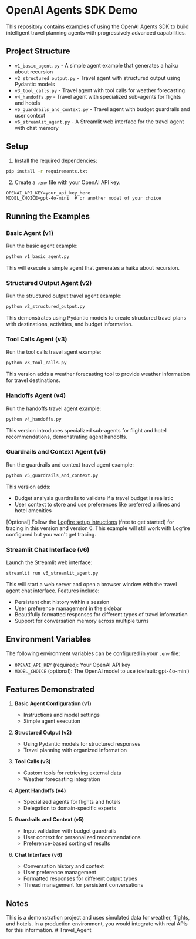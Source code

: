 # OpenAI Agents SDK Demo

This repository contains examples of using the OpenAI Agents SDK to build intelligent travel planning agents with progressively advanced capabilities.

## Project Structure

- `v1_basic_agent.py` - A simple agent example that generates a haiku about recursion
- `v2_structured_output.py` - Travel agent with structured output using Pydantic models
- `v3_tool_calls.py` - Travel agent with tool calls for weather forecasting
- `v4_handoffs.py` - Travel agent with specialized sub-agents for flights and hotels
- `v5_guardrails_and_context.py` - Travel agent with budget guardrails and user context
- `v6_streamlit_agent.py` - A Streamlit web interface for the travel agent with chat memory

## Setup

1. Install the required dependencies:

```bash
pip install -r requirements.txt
```

2. Create a `.env` file with your OpenAI API key:

```
OPENAI_API_KEY=your_api_key_here
MODEL_CHOICE=gpt-4o-mini  # or another model of your choice
```

## Running the Examples

### Basic Agent (v1)

Run the basic agent example:

```bash
python v1_basic_agent.py
```

This will execute a simple agent that generates a haiku about recursion.

### Structured Output Agent (v2)

Run the structured output travel agent example:

```bash
python v2_structured_output.py
```

This demonstrates using Pydantic models to create structured travel plans with destinations, activities, and budget information.

### Tool Calls Agent (v3)

Run the tool calls travel agent example:

```bash
python v3_tool_calls.py
```

This version adds a weather forecasting tool to provide weather information for travel destinations.

### Handoffs Agent (v4)

Run the handoffs travel agent example:

```bash
python v4_handoffs.py
```

This version introduces specialized sub-agents for flight and hotel recommendations, demonstrating agent handoffs.

### Guardrails and Context Agent (v5)

Run the guardrails and context travel agent example:

```bash
python v5_guardrails_and_context.py
```

This version adds:
- Budget analysis guardrails to validate if a travel budget is realistic
- User context to store and use preferences like preferred airlines and hotel amenities

[Optional] Follow the [Logfire setup intructions](https://logfire.pydantic.dev/docs/#logfire) (free to get started) for tracing in this version and version 6. This example will still work with Logfire configured but you won't get tracing.

### Streamlit Chat Interface (v6)

Launch the Streamlit web interface:

```bash
streamlit run v6_streamlit_agent.py
```

This will start a web server and open a browser window with the travel agent chat interface. Features include:

- Persistent chat history within a session
- User preference management in the sidebar
- Beautifully formatted responses for different types of travel information
- Support for conversation memory across multiple turns

## Environment Variables

The following environment variables can be configured in your `.env` file:

- `OPENAI_API_KEY` (required): Your OpenAI API key
- `MODEL_CHOICE` (optional): The OpenAI model to use (default: gpt-4o-mini)

## Features Demonstrated

1. **Basic Agent Configuration (v1)**
   - Instructions and model settings
   - Simple agent execution

2. **Structured Output (v2)**
   - Using Pydantic models for structured responses
   - Travel planning with organized information

3. **Tool Calls (v3)**
   - Custom tools for retrieving external data
   - Weather forecasting integration

4. **Agent Handoffs (v4)**
   - Specialized agents for flights and hotels
   - Delegation to domain-specific experts

5. **Guardrails and Context (v5)**
   - Input validation with budget guardrails
   - User context for personalized recommendations
   - Preference-based sorting of results

6. **Chat Interface (v6)**
   - Conversation history and context
   - User preference management
   - Formatted responses for different output types
   - Thread management for persistent conversations

## Notes

This is a demonstration project and uses simulated data for weather, flights, and hotels. In a production environment, you would integrate with real APIs for this information.
#   T r a v e l _ A g e n t  
 